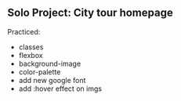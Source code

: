 
## Solo Project: City tour homepage

Practiced:
- classes
- flexbox
- background-image
- color-palette
- add new google font
- add :hover effect on imgs
